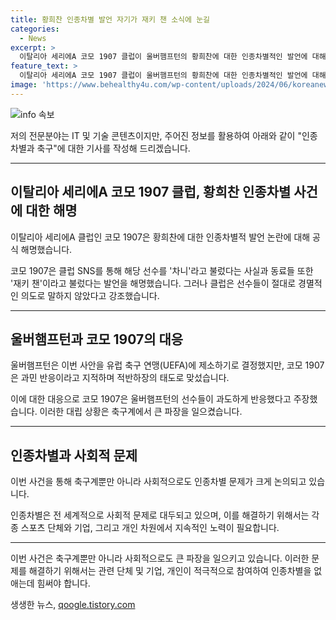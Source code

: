```yaml
---
title: 황희찬 인종차별 발언 자기가 재키 챈 소식에 눈길
categories:
  - News
excerpt: >
  이탈리아 세리에A 코모 1907 클럽이 울버햄프턴의 황희찬에 대한 인종차별적인 발언에 대해 공식 해명을 내놨다. 또한, 해당 수비수의 발언이 동료들의 일반적인 별명 사용에서 비롯된 것이라고 주장했다. 이에 대해 울버햄프턴은 UEFA에 제소하고 강경 대응을 예고했으나, 코모는 오히려 과민한 대응이라고 비판했다. 특히, 이와 관련하여 2019년 미국에서 발생한 인종차별 사례를 거론하여 논란을 확산시키고 있다.
feature_text: >
  이탈리아 세리에A 코모 1907 클럽이 울버햄프턴의 황희찬에 대한 인종차별적인 발언에 대해 공식 해명을 내놨다. 또한, 해당 수비수의 발언이 동료들의 일반적인 별명 사용에서 비롯된 것이라고 주장했다. 이에 대해 울버햄프턴은 UEFA에 제소하고 강경 대응을 예고했으나, 코모는 오히려 과민한 대응이라고 비판했다. 특히, 이와 관련하여 2019년 미국에서 발생한 인종차별 사례를 거론하여 논란을 확산시키고 있다.
image: 'https://www.behealthy4u.com/wp-content/uploads/2024/06/koreanews.jpg'
---
```


<p><img src="https://www.behealthy4u.com/wp-content/uploads/2024/06/koreanews.jpg" alt="info 속보" /></p>

<p>저의 전문분야는 IT 및 기술 콘텐츠이지만, 주어진 정보를 활용하여 아래와 같이 "인종차별과 축구"에 대한 기사를 작성해 드리겠습니다.</p>

<hr />

<h2 data-ke-size="size26">이탈리아 세리에A 코모 1907 클럽, 황희찬 인종차별 사건에 대한 해명</h2>

<p>이탈리아 세리에A 클럽인 코모 1907은 황희찬에 대한 인종차별적 발언 논란에 대해 공식 해명했습니다.</p>

<p data-ke-size="size16">코모 1907은 클럽 SNS를 통해 해당 선수를 '차니'라고 불렀다는 사실과 동료들 또한 '재키 챈'이라고 불렀다는 발언을 해명했습니다. 그러나 클럽은 선수들이 절대로 경멸적인 의도로 말하지 않았다고 강조했습니다.</p>

<hr />

<h2 data-ke-size="size26">울버햄프턴과 코모 1907의 대응</h2>

<p>울버햄프턴은 이번 사안을 유럽 축구 연맹(UEFA)에 제소하기로 결정했지만, 코모 1907은 과민 반응이라고 지적하며 적반하장의 태도로 맞섰습니다.</p>

<p data-ke-size="size16">이에 대한 대응으로 코모 1907은 울버햄프턴의 선수들이 과도하게 반응했다고 주장했습니다. 이러한 대립 상황은 축구계에서 큰 파장을 일으켰습니다.</p>

<hr />

<h2 data-ke-size="size26">인종차별과 사회적 문제</h2>

<p>이번 사건을 통해 축구계뿐만 아니라 사회적으로도 인종차별 문제가 크게 논의되고 있습니다.</p>

<p data-ke-size="size16">인종차별은 전 세계적으로 사회적 문제로 대두되고 있으며, 이를 해결하기 위해서는 각종 스포츠 단체와 기업, 그리고 개인 차원에서 지속적인 노력이 필요합니다.</p>

<hr />

<p>이번 사건은 축구계뿐만 아니라 사회적으로도 큰 파장을 일으키고 있습니다. 이러한 문제를 해결하기 위해서는 관련 단체 및 기업, 개인이 적극적으로 참여하여 인종차별을 없애는데 힘써야 합니다.</p>
생생한 뉴스, <a href="https://qoogle.tistory.com" rel="dofollow">qoogle.tistory.com</a>



